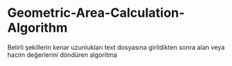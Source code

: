 # Geometric-Area-Calculation-Algorithm
Belirli şekillerin kenar uzunlukları text dosyasına girildikten sonra alan veya hacim değerlerini döndüren algoritma

